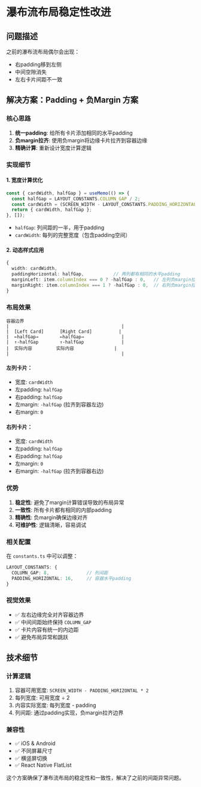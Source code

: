 # 瀑布流布局稳定性改进

## 问题描述

之前的瀑布流布局偶尔会出现：
- 右padding移到左侧
- 中间空隙消失
- 左右卡片间距不一致

## 解决方案：Padding + 负Margin 方案

### 核心思路

1. **统一padding**: 给所有卡片添加相同的水平padding
2. **负margin拉齐**: 使用负margin将边缘卡片拉齐到容器边缘
3. **精确计算**: 重新设计宽度计算逻辑

### 实现细节

#### 1. 宽度计算优化

```typescript
const { cardWidth, halfGap } = useMemo(() => {
  const halfGap = LAYOUT_CONSTANTS.COLUMN_GAP / 2;
  const cardWidth = (SCREEN_WIDTH - LAYOUT_CONSTANTS.PADDING_HORIZONTAL * 2) / 2;
  return { cardWidth, halfGap };
}, []);
```

- `halfGap`: 列间距的一半，用于padding
- `cardWidth`: 每列的完整宽度（包含padding空间）

#### 2. 动态样式应用

```typescript
{
  width: cardWidth,
  paddingHorizontal: halfGap,           // 两列都有相同的水平padding
  marginLeft: item.columnIndex === 0 ? -halfGap : 0,   // 左列负margin拉齐左边
  marginRight: item.columnIndex === 1 ? -halfGap : 0,  // 右列负margin拉齐右边
}
```

### 布局效果

```
容器边界
|                                          |
|  [Left Card]      [Right Card]          |
|  ←halfGap→        ←halfGap→              |
|  ↑-halfGap        ↑-halfGap              |
|  实际内容         实际内容               |
|                                          |
```

#### 左列卡片：
- 宽度: `cardWidth`
- 左padding: `halfGap`
- 右padding: `halfGap`
- 左margin: `-halfGap` (拉齐到容器左边)
- 右margin: `0`

#### 右列卡片：
- 宽度: `cardWidth`  
- 左padding: `halfGap`
- 右padding: `halfGap`
- 左margin: `0`
- 右margin: `-halfGap` (拉齐到容器右边)

### 优势

1. **稳定性**: 避免了margin计算错误导致的布局异常
2. **一致性**: 所有卡片都有相同的内部padding
3. **精确性**: 负margin确保边缘对齐
4. **可维护性**: 逻辑清晰，容易调试

### 相关配置

在 `constants.ts` 中可以调整：

```typescript
LAYOUT_CONSTANTS: {
  COLUMN_GAP: 8,              // 列间距
  PADDING_HORIZONTAL: 16,     // 容器水平padding
}
```

### 视觉效果

- ✅ 左右边缘完全对齐容器边界
- ✅ 中间间距始终保持 `COLUMN_GAP`
- ✅ 卡片内容有统一的内边距
- ✅ 避免布局异常和跳跃

## 技术细节

### 计算逻辑

1. 容器可用宽度: `SCREEN_WIDTH - PADDING_HORIZONTAL * 2`
2. 每列宽度: 可用宽度 ÷ 2
3. 内容实际宽度: 每列宽度 - padding
4. 列间距: 通过padding实现，负margin拉齐边界

### 兼容性

- ✅ iOS & Android
- ✅ 不同屏幕尺寸
- ✅ 横竖屏切换
- ✅ React Native FlatList

这个方案确保了瀑布流布局的稳定性和一致性，解决了之前的间距异常问题。
